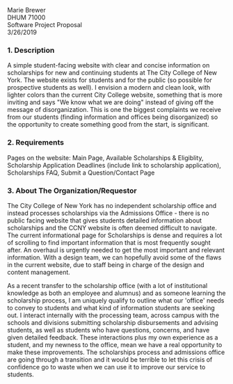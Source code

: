Marie Brewer  
DHUM 71000  
Software Project Proposal  
3/26/2019  

### 1. Description
A simple student-facing website with clear and concise information on scholarships for new and continuing students at The City College of New York. The website exists for students and for the public (so possible for prospective students as well). I envision a modern and clean look, with lighter colors than the current City College website, something that is more inviting and says "We know what we are doing" instead of giving off the message of disorganization. This is one the biggest complaints we receive from our students (finding information and offices being disorganized) so the opportunity to create something good from the start, is significant.

### 2. Requirements
Pages on the website: Main Page, Available Scholarships & Eligiblity, Scholarship Application Deadlines (include link to scholarship application), Scholarships FAQ, Submit a Question/Contact Page

### 3. About The Organization/Requestor
The City College of New York has no independent scholarship office and instead processes scholarships via the Admissions Office - there is no public facing website that gives students detailed information about scholarships and the CCNY website is often deemed difficult to navigate. The current informational page for Scholarships is dense and requires a lot of scrolling to find important information that is most frequently sought after. An overhaul is urgently needed to get the most important and relevant information. With a design team, we can hopefully avoid some of the flaws in the current website, due to staff being in charge of the design and content management.

As a recent transfer to the scholarship office (with a lot of institutional knowledge as both an employee and alumnus) and as someone learning the scholarship process, I am uniquely qualify to outline what our 'office' needs to convey to students and what kind of information students are seeking out. I interact internally with the processing team, across campus with the schools and divisions submitting scholarship disbursements and advising students, as well as students who have questions, concerns, and have given detailed feedback. These interactions plus my own experience as a student, and my newness to the office, mean we have a real opportunity to make these improvements. The scholarships process and admissions office are going through a transition and it would be terrible to let this crisis of confidence go to waste when we can use it to improve our service to students.